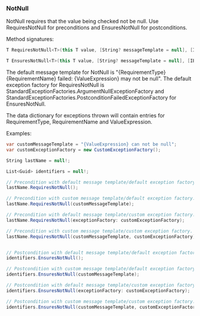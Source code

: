 ### NotNull

NotNull requires that the value being checked not be null. Use RequiresNotNull
for preconditions and EnsuresNotNull for postconditions.

Method signatures:
```C#
T RequiresNotNull<T>(this T value, [String? messageTemplate = null], [IExceptionFactory? exceptionFactory = null], [String? valueExpression = null])

T EnsuresNotNull<T>(this T value, [String? messageTemplate = null], [IExceptionFactory? exceptionFactory = null], [String? valueExpression = null])
```

The default message template for NotNull is "{RequirementType} {RequirementName} failed: {ValueExpression} may not be null".
The default exception factory for RequiresNotNull is StandardExceptionFactories.ArgumentNullExceptionFactory 
and StandardExceptionFactories.PostconditionFailedExceptionFactory for 
EnsuresNotNull.

The data dictionary for exceptions thrown will contain entries for RequirementType,
RequirementName and ValueExpression.

Examples:
```C#
var customMessageTemplate = "{ValueExpression} can not be null";
var customExceptionFactory = new CustomExceptionFactory();

String lastName = null!;

List<Guid> identifiers = null!;

// Precondition with default message template/default exception factory.
lastName.RequiresNotNull();

// Precondition with custom message template/default exception factory.
lastName.RequiresNotNull(customMessageTemplate);

// Precondition with default message template/custom exception factory.
lastName.RequiresNotNull(exceptionFactory: customExceptionFactory);

// Precondition with custom message template/custom exception factory.
lastName.RequiresNotNull(customMessageTemplate, customExceptionFactory);


// Postcondition with default message template/default exception factory.
identifiers.EnsuresNotNull();

// Postcondition with custom message template/default exception factory.
identifiers.EnsuresNotNull(customMessageTemplate);

// Postcondition with default message template/custom exception factory.
identifiers.EnsuresNotNull(exceptionFactory: customExceptionFactory);

// Postcondition with custom message template/custom exception factory.
identifiers.EnsuresNotNull(customMessageTemplate, customExceptionFactory);
```